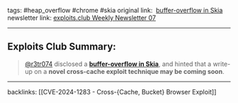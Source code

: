 tags: #heap_overflow #chrome #skia
original link:   [buffer-overflow in Skia](https://x.com/r3tr074/status/1755204029553029427?s=20&ref=blog.exploits.club)
newsletter link: [exploits.club Weekly Newsletter 07](https://blog.exploits.club/exploits-club-weekly-newsletter-07/) 

---
## Exploits Club Summary:
> [@r3tr074](https://twitter.com/r3tr074?ref=blog.exploits.club) disclosed a [**buffer-overflow in Skia**](https://x.com/r3tr074/status/1755204029553029427?s=20&ref=blog.exploits.club), and hinted that a write-up on a **novel cross-cache exploit technique may be coming soon**. 


---
backlinks: [[CVE-2024-1283 - Cross-{Cache, Bucket} Browser Exploit]]
